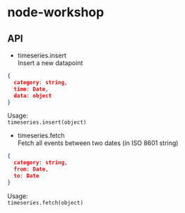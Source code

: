 # node-workshop

## API

- timeseries.insert  
Insert a new datapoint
```json
{
  category: string,
  time: Date,
  data: object
}
```
Usage:  
`timeseries.insert(object)`

- timeseries.fetch  
Fetch all events between two dates (in ISO 8601 string)
```json
{
  category: string,
  from: Date,
  to: Date
}
```
Usage:  
`timeseries.fetch(object)`
